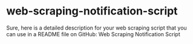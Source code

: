 # web-scraping-notification-script
 Sure, here is a detailed description for your web scraping script that you can use in a README file on GitHub:  Web Scraping Notification Script
